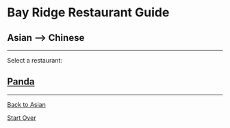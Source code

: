 # Bay Ridge Restaurant Guide
## Asian --> Chinese
---
Select a restaurant:
## [Panda](https://www.pandabrooklyn.com/)
---
[Back to Asian](asian.md)

[Start Over](../home.md)